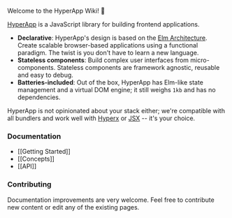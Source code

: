 Welcome to the HyperApp Wiki! :wave:

[HyperApp](https://github.com/hyperapp/hyperapp) is a JavaScript library for building frontend applications.

[Elm Architecture]: https://guide.elm-lang.org/architecture/
[Hyperx]: https://github.com/substack/hyperx
[JSX]: https://facebook.github.io/react/docs/introducing-jsx.html
[Hyperx]: https://github.com/substack/hyperx
[JSX]: https://facebook.github.io/react/docs/introducing-jsx.html

* **Declarative**: HyperApp's design is based on the [Elm Architecture]. Create scalable browser-based applications using a functional paradigm. The twist is you don't have to learn a new language.
* **Stateless components**: Build complex user interfaces from micro-components. Stateless components are framework agnostic, reusable and easy to debug.
* **Batteries-included**: Out of the box, HyperApp has Elm-like state management and a virtual DOM engine; it still weighs `1kb` and has no dependencies.

HyperApp is not opinionated about your stack either; we're compatible with all bundlers and work well with [Hyperx] or [JSX] -- it's your choice.

### Documentation

* [[Getting Started]]
* [[Concepts]]
* [[API]]

### Contributing

Documentation improvements are very welcome. Feel free to contribute new content or edit any of the existing pages.
